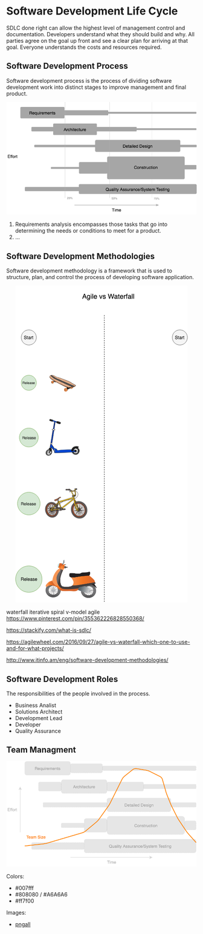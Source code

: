# Software Development Life Cycle

SDLC done right can allow the highest level of management control and documentation.
Developers understand what they should build and why.
All parties agree on the goal up front and see a clear plan for arriving at that goal.
Everyone understands the costs and resources required.

## Software Development Process

Software development process is the process of dividing software development work
into distinct stages to improve management and final product.

<p align="center">
    <img src="./imgs/software-development-process.png">
</p>

1. Requirements analysis encompasses those tasks that go into determining the needs or conditions
to meet for a product.
1. ...

## Software Development Methodologies

Software development methodology is a framework that is used to structure, plan, and control the process of developing software application.

<p align="center">
    <img src="./imgs/software-development-methodologies.png">
</p>

waterfall
iterative
spiral
v-model
agile
https://www.pinterest.com/pin/355362226828550368/

https://stackify.com/what-is-sdlc/

https://agilewheel.com/2016/09/27/agile-vs-waterfall-which-one-to-use-and-for-what-projects/

http://www.itinfo.am/eng/software-development-methodologies/

## Software Development Roles

The responsibilities of the people involved in the process.

- Business Analist
- Solutions Architect
- Development Lead
- Developer
- Quality Assurance

## Team Managment

<p align="center">
    <img src="./imgs/team.png">
</p>

Colors:
- #007fff
- #808080 / #A6A6A6
- #ff7f00

Images:
- [pngall](http://www.pngall.com)
